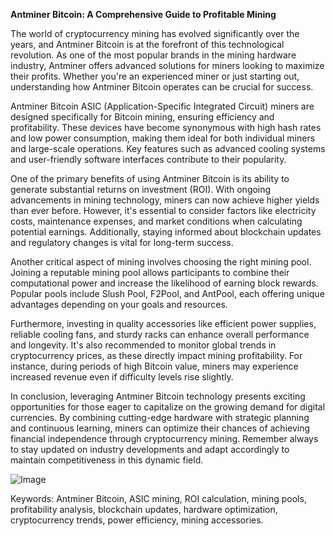 **Antminer Bitcoin: A Comprehensive Guide to Profitable Mining**

The world of cryptocurrency mining has evolved significantly over the years, and Antminer Bitcoin is at the forefront of this technological revolution. As one of the most popular brands in the mining hardware industry, Antminer offers advanced solutions for miners looking to maximize their profits. Whether you're an experienced miner or just starting out, understanding how Antminer Bitcoin operates can be crucial for success.

Antminer Bitcoin ASIC (Application-Specific Integrated Circuit) miners are designed specifically for Bitcoin mining, ensuring efficiency and profitability. These devices have become synonymous with high hash rates and low power consumption, making them ideal for both individual miners and large-scale operations. Key features such as advanced cooling systems and user-friendly software interfaces contribute to their popularity.

One of the primary benefits of using Antminer Bitcoin is its ability to generate substantial returns on investment (ROI). With ongoing advancements in mining technology, miners can now achieve higher yields than ever before. However, it's essential to consider factors like electricity costs, maintenance expenses, and market conditions when calculating potential earnings. Additionally, staying informed about blockchain updates and regulatory changes is vital for long-term success.

Another critical aspect of mining involves choosing the right mining pool. Joining a reputable mining pool allows participants to combine their computational power and increase the likelihood of earning block rewards. Popular pools include Slush Pool, F2Pool, and AntPool, each offering unique advantages depending on your goals and resources.

Furthermore, investing in quality accessories like efficient power supplies, reliable cooling fans, and sturdy racks can enhance overall performance and longevity. It's also recommended to monitor global trends in cryptocurrency prices, as these directly impact mining profitability. For instance, during periods of high Bitcoin value, miners may experience increased revenue even if difficulty levels rise slightly.

In conclusion, leveraging Antminer Bitcoin technology presents exciting opportunities for those eager to capitalize on the growing demand for digital currencies. By combining cutting-edge hardware with strategic planning and continuous learning, miners can optimize their chances of achieving financial independence through cryptocurrency mining. Remember always to stay updated on industry developments and adapt accordingly to maintain competitiveness in this dynamic field.

![Image](https://github.com/user-attachments/assets/590b50a7-4459-4e76-8a31-559aed223621)

Keywords: Antminer Bitcoin, ASIC mining, ROI calculation, mining pools, profitability analysis, blockchain updates, hardware optimization, cryptocurrency trends, power efficiency, mining accessories.